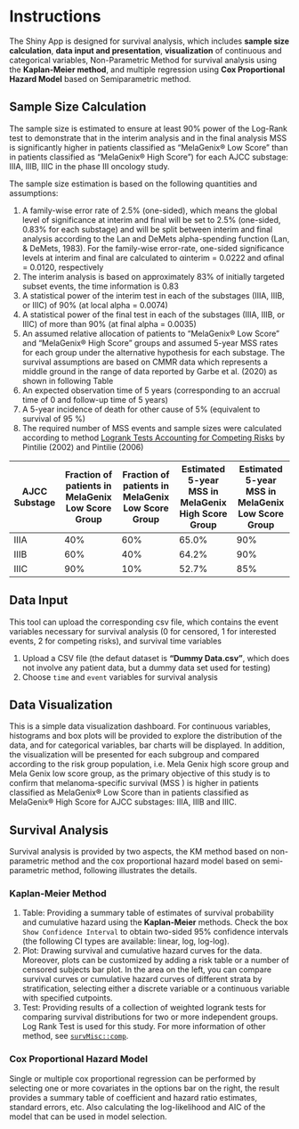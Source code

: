 # Instructions

The Shiny App is designed for survival analysis, which includes **sample
size calculation**, **data input and presentation**, **visualization**
of continuous and categorical variables, Non-Parametric Method for
survival analysis using the **Kaplan-Meier method**, and multiple
regression using **Cox Proportional Hazard Model** based on
Semiparametric method.

## Sample Size Calculation

The sample size is estimated to ensure at least 90% power of the
Log-Rank test to demonstrate that in the interim analysis and in the
final analysis MSS is significantly higher in patients classified as
“MelaGenix® Low Score” than in patients classified as “MelaGenix® High
Score”) for each AJCC substage: IIIA, IIIB, IIIC in the phase III
oncology study.

The sample size estimation is based on the following quantities and
assumptions:

1.  A family-wise error rate of 2.5% (one-sided), which means the global
    level of significance at interim and final will be set to 2.5%
    (one-sided, 0.83% for each substage) and will be split between
    interim and final analysis according to the Lan and DeMets
    alpha-spending function (Lan, & DeMets, 1983). For the family-wise
    error-rate, one-sided significance levels at interim and final are
    calculated to αinterim = 0.0222 and αfinal = 0.0120, respectively
2.  The interim analysis is based on approximately 83% of initially
    targeted subset events, the time information is 0.83
3.  A statistical power of the interim test in each of the substages
    (IIIA, IIIB, or IIIC) of 90% (at local alpha = 0.0074)
4.  A statistical power of the final test in each of the substages
    (IIIA, IIIB, or IIIC) of more than 90% (at final alpha = 0.0035)
5.  An assumed relative allocation of patients to “MelaGenix® Low Score”
    and “MelaGenix® High Score” groups and assumed 5-year MSS rates for
    each group under the alternative hypothesis for each substage. The
    survival assumptions are based on CMMR data which represents a
    middle ground in the range of data reported by Garbe et al. (2020)
    as shown in following Table
6.  An expected observation time of 5 years (corresponding to an accrual
    time of 0 and follow-up time of 5 years)
7.  A 5-year incidence of death for other cause of 5% (equivalent to
    survival of 95 %)
8.  The required number of MSS events and sample sizes were calculated
    according to method [Logrank Tests Accounting for Competing
    Risks](https://ncss-wpengine.netdna-ssl.com/wp-content/themes/ncss/pdf/Procedures/PASS/Logrank_Tests_Accounting_for_Competing_Risks.pdf)
    by Pintilie (2002) and Pintilie (2006)

| AJCC Substage | Fraction of patients in MelaGenix Low Score Group | Fraction of patients in MelaGenix Low Score Group | Estimated 5-year MSS in MelaGenix High Score Group | Estimated 5-year MSS in MelaGenix Low Score Group |
|-----|-----------------|------------------|-----------------|-----------------|
| IIIA          | 40%                                               | 60%                                               | 65.0%                                              | 90%                                               |
| IIIB          | 60%                                               | 40%                                               | 64.2%                                              | 90%                                               |
| IIIC          | 90%                                               | 10%                                               | 52.7%                                              | 85%                                               |

## Data Input

This tool can upload the corresponding csv file, which contains the
event variables necessary for survival analysis (0 for censored, 1 for
interested events, 2 for competing risks), and survival time variables

1.  Upload a CSV file (the defaut dataset is **“Dummy Data.csv”**, which
    does not involve any patient data, but a dummy data set used for
    testing)
2.  Choose `time` and `event` variables for survival analysis

## Data Visualization

This is a simple data visualization dashboard. For continuous variables,
histograms and box plots will be provided to explore the distribution of
the data, and for categorical variables, bar charts will be displayed.
In addition, the visualization will be presented for each subgroup and
compared according to the risk group population, i.e. Mela Genix high
score group and Mela Genix low score group, as the primary objective of
this study is to confirm that melanoma-specific survival (MSS ) is
higher in patients classified as MelaGenix® Low Score than in patients
classified as MelaGenix® High Score for AJCC substages: IIIA, IIIB and
IIIC.

## Survival Analysis

Survival analysis is provided by two aspects, the KM method based on
non-parametric method and the cox proportional hazard model based on
semi-parametric method, following illustrates the details.

### Kaplan-Meier Method

1.  Table: Providing a summary table of estimates of survival
    probability and cumulative hazard using the **Kaplan-Meier**
    methods. Check the box `Show Confidence Interval` to obtain
    two-sided 95% confidence intervals (the following CI types are
    available: linear, log, log-log).
2.  Plot: Drawing survival and cumulative hazard curves for the data.
    Moreover, plots can be customized by adding a risk table or a number
    of censored subjects bar plot. In the area on the left, you can
    compare survival curves or cumulative hazard curves of different
    strata by stratification, selecting either a discrete variable or a
    continuous variable with specified cutpoints.
3.  Test: Providing results of a collection of weighted logrank tests
    for comparing survival distributions for two or more independent
    groups. Log Rank Test is used for this study. For more information
    of other method, see
    [`survMisc::comp`](https://www.rdocumentation.org/packages/survMisc/versions/0.5.5/topics/comp).

### Cox Proportional Hazard Model

Single or multiple cox proportional regression can be performed by
selecting one or more covariates in the options bar on the right, the
result provides a summary table of coefficient and hazard ratio
estimates, standard errors, etc. Also calculating the log-likelihood and
AIC of the model that can be used in model selection.
